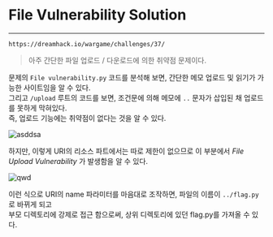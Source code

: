 # File Vulnerability Solution
---
`https://dreamhack.io/wargame/challenges/37/`
>아주 간단한 파일 업로드 / 다운로드에 의한 취약점 문제이다.  

문제의 `File vulnerability.py` 코드를 분석해 보면, 간단한 메모 업로드 및 읽기가 가능한 사이트임을 알 수 있다.  
그리고 `/upload` 루트의 코드를 보면, 조건문에 의해 메모에 `..` 문자가 삽입된 채 업로드를 못하게 막혀있다.  
즉, 업로드 기능에는 취약점이 없다는 것을 알 수 있다.  

![asddsa](https://user-images.githubusercontent.com/71700079/106444770-8bb08800-64c1-11eb-9148-72064d9b7647.png)  

하지만, 이렇게 URI의 리소스 파트에서는 따로 제한이 없으므로 이 부분에서 _File Upload Vulnerability_ 가 발생함을 알 수 있다.  

![qwd](https://user-images.githubusercontent.com/71700079/106444973-caded900-64c1-11eb-804c-f6e91e01809b.png)  


이런 식으로 URI의 name 파라미터를 마음대로 조작하면, 파일의 이름이 `../flag.py` 로 바뀌게 되고  
부모 디렉토리에 강제로 접근 함으로써, 상위 디렉토리에 있던 flag.py를 가져올 수 있다.

